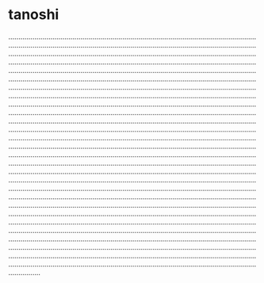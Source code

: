 # tanoshi
................................................................................................................................................................................................................................................................................................................................................................................................................................................................................................................................................................................................................................................................................................................................................................................................................................................................................................................................................................................................................................................................................................................................................................................................................................................................................................................................................................................................................................................................................................................................................................................................................................................................................................................................................................................................................................................................................................................................................................................................................................................................................................................................................................................................................................................................................................................................................................................................................................................................................................................................................................................................................................................................................................................................................................................................................................................................................................................................................................................................................................................................................................................................................................................................................................................................................................................................................................................................................................................................................................................................................................................................................................